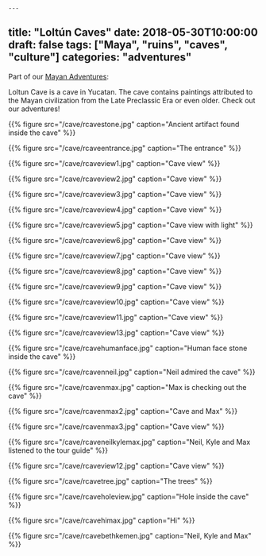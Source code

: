 	---
title: "Loltún Caves"
date: 2018-05-30T10:00:00
draft: false
tags: ["Maya", "ruins", "caves", "culture"]
categories: "adventures"
---
Part of our [Mayan Adventures](/posts/mayan):

Loltun Cave is a cave in Yucatan. The cave contains paintings attributed to the Mayan civilization from the Late Preclassic
Era or even older. Check out our adventures!

{{% figure src="/cave/rcavestone.jpg" caption="Ancient artifact found inside the cave" %}}

<!--more-->

{{% figure src="/cave/rcaveentrance.jpg" caption="The entrance" %}}

{{% figure src="/cave/rcaveview1.jpg" caption="Cave view" %}}

{{% figure src="/cave/rcaveview2.jpg" caption="Cave view" %}}

{{% figure src="/cave/rcaveview3.jpg" caption="Cave view" %}}

{{% figure src="/cave/rcaveview4.jpg" caption="Cave view" %}}

{{% figure src="/cave/rcaveview5.jpg" caption="Cave view with light" %}}

{{% figure src="/cave/rcaveview6.jpg" caption="Cave view" %}}

{{% figure src="/cave/rcaveview7.jpg" caption="Cave view" %}}

{{% figure src="/cave/rcaveview8.jpg" caption="Cave view" %}}

{{% figure src="/cave/rcaveview9.jpg" caption="Cave view" %}}

{{% figure src="/cave/rcaveview10.jpg" caption="Cave view" %}}

{{% figure src="/cave/rcaveview11.jpg" caption="Cave view" %}}

{{% figure src="/cave/rcaveview13.jpg" caption="Cave view" %}}

{{% figure src="/cave/rcavehumanface.jpg" caption="Human face stone inside the cave" %}}

{{% figure src="/cave/rcavenneil.jpg" caption="Neil admired the cave" %}}

{{% figure src="/cave/rcavenmax.jpg" caption="Max is checking out the cave" %}}

{{% figure src="/cave/rcavenmax2.jpg" caption="Cave and Max" %}}

{{% figure src="/cave/rcavenmax3.jpg" caption="Cave view" %}}

{{% figure src="/cave/rcaveneilkylemax.jpg" caption="Neil, Kyle and Max listened to the tour guide" %}}

{{% figure src="/cave/rcaveview12.jpg" caption="Cave view" %}}

{{% figure src="/cave/rcavetree.jpg" caption="The trees" %}}

{{% figure src="/cave/rcaveholeview.jpg" caption="Hole inside the cave" %}}

{{% figure src="/cave/rcavehimax.jpg" caption="Hi" %}}

{{% figure src="/cave/rcavebethkemen.jpg" caption="Neil, Kyle and Max" %}}

